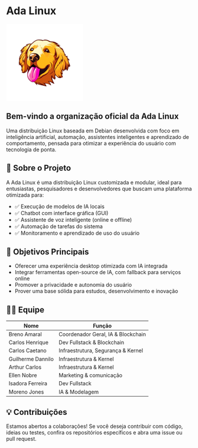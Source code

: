 # Ada Linux

<div style="display: inline-block" align="center">
    <img align="center" src="/PROFILE/Apollo_Logo.png">
</div>

## Bem-vindo a organização oficial da Ada Linux
Uma distribuição Linux baseada em Debian desenvolvida com foco em inteligência artificial, automação, assistentes inteligentes e aprendizado de comportamento, pensada para otimizar a experiência do usuário com tecnologia de ponta.

## 🚀 Sobre o Projeto
A Ada Linux é uma distribuição Linux customizada e modular, ideal para entusiastas, pesquisadores e desenvolvedores que buscam uma plataforma otimizada para:
- ✅ Execução de modelos de IA locais
- ✅ Chatbot com interface gráfica (GUI)
- ✅ Assistente de voz inteligente (online e offline)
- ✅ Automação de tarefas do sistema
- ✅ Monitoramento e aprendizado de uso do usuário

## 🧠 Objetivos Principais
- Oferecer uma experiência desktop otimizada com IA integrada
- Integrar ferramentas open-source de IA, com fallback para serviços online
- Promover a privacidade e autonomia do usuário
- Prover uma base sólida para estudos, desenvolvimento e inovação

## 👨‍💻 Equipe
| Nome              | Função                             |
| ----------------- | ---------------------------------- |
| Breno Amaral      | Coordenador Geral, IA & Blockchain |
| Carlos Henrique   | Dev Fullstack & Blockchain         |
| Carlos Caetano    | Infraestrutura, Segurança & Kernel |
| Guilherme Dannilo | Infraestrutura & Kernel            |
| Arthur Carlos     | Infraestrutura & Kernel            |
| Ellen Nobre       | Marketing & comunicação            |
| Isadora Ferreira  | Dev Fullstack                      |
| Moreno Jones      | IA & Modelagem                     |

## 💡 Contribuições
Estamos abertos a colaborações! Se você deseja contribuir com código, ideias ou testes, confira os repositórios específicos e abra uma issue ou pull request.

